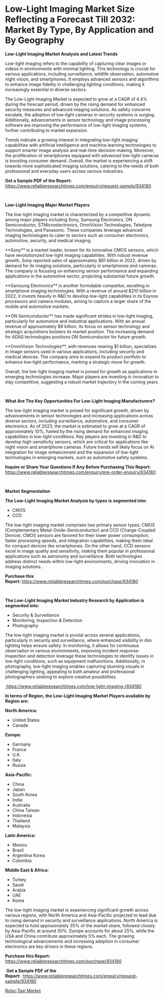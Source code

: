 <p><h1>Low-Light Imaging Market Size Reflecting a Forecast Till 2032: Market By Type, By Application and By Geography</h1></p><p><strong>Low-Light Imaging Market Analysis and Latest Trends</strong></p>
<p><p>Low-light imaging refers to the capability of capturing clear images or videos in environments with minimal lighting. This technology is crucial for various applications, including surveillance, wildlife observation, automotive night vision, and smartphones. It employs advanced sensors and algorithms to enhance image fidelity in challenging lighting conditions, making it increasingly essential in diverse sectors.</p><p>The Low-Light Imaging Market is expected to grow at a CAGR of 4.4% during the forecast period, driven by the rising demand for enhanced security measures and advanced imaging solutions. As safety concerns escalate, the adoption of low-light cameras in security systems is surging. Additionally, advancements in sensor technology and image processing software are improving the performance of low-light imaging systems, further contributing to market expansion. </p><p>Trends indicate a growing interest in integrating low-light imaging capabilities with artificial intelligence and machine learning technologies to support smarter image analysis and real-time decision-making. Moreover, the proliferation of smartphones equipped with advanced low-light cameras is boosting consumer demand. Overall, the market is experiencing a shift towards more sophisticated imaging solutions, catering to the needs of both professional and everyday users across various industries.</p></p>
<p><strong>Get a Sample PDF of the Report:&nbsp;</strong> <a href="https://www.reliableresearchtimes.com/enquiry/request-sample/934180?utm_campaign=2244&utm_medium=2&utm_source=Github&utm_content=ia&utm_term=05032025&utm_id=low-light-imaging">https://www.reliableresearchtimes.com/enquiry/request-sample/934180</a></p>
<p>&nbsp;</p>
<p><strong>Low-Light Imaging Major Market Players</strong></p>
<p><p>The low-light imaging market is characterized by a competitive dynamic among major players including Sony, Samsung Electronics, ON Semiconductor, STMicroelectronics, OmniVision Technologies, Teledyne Technologies, and Panasonic. These companies leverage advanced imaging technologies to cater to sectors such as consumer electronics, automotive, security, and medical imaging.</p><p>**Sony** is a market leader, known for its innovative CMOS sensors, which have revolutionized low-light imaging capabilities. With robust revenue growth, Sony reported sales of approximately $81 billion in 2022, driven by demand for its imaging solutions, particularly in smartphones and cameras. The company is focusing on enhancing sensor performance and expanding applications in the automotive sector, projecting substantial future growth.</p><p>**Samsung Electronics** is another formidable competitor, excelling in smartphone imaging technologies. With a revenue of around $210 billion in 2022, it invests heavily in R&D to develop low-light capabilities in its Exynos processors and camera modules, aiming to capture a larger share of the mobile and automotive markets.</p><p>**ON Semiconductor** has made significant strides in low-light imaging, particularly for automotive and industrial applications. With an annual revenue of approximately $9 billion, its focus on sensor technology and strategic acquisitions bolsters its market position. The increasing demand for ADAS technologies positions ON Semiconductor for future growth.</p><p>**OmniVision Technologies**, with revenues nearing $1 billion, specializes in image sensors used in various applications, including security and medical devices. The company aims to expand its product portfolio to enhance low-light performance, marking a strategic move for growth.</p><p>Overall, the low-light imaging market is poised for growth as applications in emerging technologies increase. Major players are investing in innovation to stay competitive, suggesting a robust market trajectory in the coming years.</p></p>
<p>&nbsp;</p>
<p><strong>What Are The Key Opportunities For Low-Light Imaging Manufacturers?</strong></p>
<p><p>The low-light imaging market is poised for significant growth, driven by advancements in sensor technologies and increasing applications across diverse sectors, including surveillance, automotive, and consumer electronics. As of 2023, the market is estimated to grow at a CAGR of approximately 10%, fueled by the rising demand for enhanced imaging capabilities in low-light conditions. Key players are investing in R&D to develop high-sensitivity sensors, which are critical for applications like night vision and smartphone cameras. Future trends will likely focus on AI integration for image enhancement and the expansion of low-light technologies in emerging markets, such as automotive safety systems.</p></p>
<p><strong>Inquire or Share Your Questions If Any Before Purchasing This Report:</strong> <a href="https://www.reliableresearchtimes.com/enquiry/pre-order-enquiry/934180?utm_campaign=2244&utm_medium=2&utm_source=Github&utm_content=ia&utm_term=05032025&utm_id=low-light-imaging">https://www.reliableresearchtimes.com/enquiry/pre-order-enquiry/934180</a></p>
<p>&nbsp;</p>
<p><strong>Market Segmentation</strong></p>
<p><strong>The Low-Light Imaging Market Analysis by types is segmented into:</strong></p>
<p><ul><li>CMOS</li><li>CCD</li></ul></p>
<p><p>The low-light imaging market comprises two primary sensor types: CMOS (Complementary Metal-Oxide-Semiconductor) and CCD (Charge-Coupled Device). CMOS sensors are favored for their lower power consumption, faster processing speeds, and integration capabilities, making them ideal for compact devices like smartphones. On the other hand, CCD sensors excel in image quality and sensitivity, making them popular in professional applications such as astronomy and surveillance. Both technologies address distinct needs within low-light environments, driving innovation in imaging solutions.</p></p>
<p><strong>Purchase this Report:&nbsp;</strong><a href="https://www.reliableresearchtimes.com/purchase/934180?utm_campaign=2244&utm_medium=2&utm_source=Github&utm_content=ia&utm_term=05032025&utm_id=low-light-imaging">https://www.reliableresearchtimes.com/purchase/934180</a></p>
<p>&nbsp;</p>
<p><strong>The Low-Light Imaging Market Industry Research by Application is segmented into:</strong></p>
<p><ul><li>Security & Surveillance</li><li>Monitoring, Inspection & Detection</li><li>Photography</li></ul></p>
<p><p>The low-light imaging market is pivotal across several applications, particularly in security and surveillance, where enhanced visibility in dim lighting helps ensure safety. In monitoring, it allows for continuous observation in various environments, improving incident response. Inspection and detection leverage these technologies to identify issues in low-light conditions, such as equipment malfunctions. Additionally, in photography, low-light imaging enables capturing stunning visuals in challenging lighting, appealing to both amateur and professional photographers seeking to explore creative possibilities.</p></p>
<p><a href="https://www.reliableresearchtimes.com/low-light-imaging-r934180?utm_campaign=2244&utm_medium=2&utm_source=Github&utm_content=ia&utm_term=05032025&utm_id=low-light-imaging">&nbsp;https://www.reliableresearchtimes.com/low-light-imaging-r934180</a></p>
<p><strong>In terms of Region, the Low-Light Imaging Market Players available by Region are:</strong></p>
<p>
    <p> <strong> North America: </strong>
        <ul>
            <li>United States</li>
            <li>Canada</li>
        </ul>
        </p> 
    <p> <strong> Europe: </strong>
        <ul>
            <li>Germany</li>
            <li>France</li>
            <li>U.K.</li>
            <li>Italy</li>
            <li>Russia</li>
        </ul>
        </p> 
    <p> <strong> Asia-Pacific: </strong>
        <ul>
            <li>China</li>
            <li>Japan</li>
            <li>South Korea</li>
            <li>India</li>
            <li>Australia</li>
            <li>China Taiwan</li>
            <li>Indonesia</li>
            <li>Thailand</li>
            <li>Malaysia</li>
        </ul>
        </p> 
    <p> <strong> Latin America: </strong>
        <ul>
            <li>Mexico</li>
            <li>Brazil</li>
            <li>Argentina Korea</li>
            <li>Colombia</li>
        </ul>
        </p> 
    <p> <strong> Middle East & Africa: </strong>
        <ul>
            <li>Turkey</li>
            <li>Saudi</li>
            <li>Arabia</li>
            <li>UAE</li>
            <li>Korea</li>
        </ul>
    </p>
    </p>
<p><p>The low-light imaging market is experiencing significant growth across various regions, with North America and Asia-Pacific projected to lead due to rising demand in security and surveillance applications. North America is expected to hold approximately 35% of the market share, followed closely by Asia-Pacific at around 30%. Europe accounts for about 25%, while the USA and China contribute approximately 5% each. The growing technological advancements and increasing adoption in consumer electronics are key drivers in these regions.</p></p>
<p><strong>Purchase this Report: </strong><a href="https://www.reliableresearchtimes.com/purchase/934180?utm_campaign=2244&utm_medium=2&utm_source=Github&utm_content=ia&utm_term=05032025&utm_id=low-light-imaging">https://www.reliableresearchtimes.com/purchase/934180</a></p>
<p>&nbsp;<strong>Get a Sample PDF of the Report:&nbsp;&nbsp;</strong><a href="https://www.reliableresearchtimes.com/enquiry/request-sample/934180?utm_campaign=2244&utm_medium=2&utm_source=Github&utm_content=ia&utm_term=05032025&utm_id=low-light-imaging">https://www.reliableresearchtimes.com/enquiry/request-sample/934180</a></p>
<p><strong></strong></p>
<p><p><a href="https://github.com/klindsey95/Market-Research-Report-List-1/blob/main/robo-taxi-market.md?utm_campaign=2244&utm_medium=2&utm_source=Github&utm_content=ia&utm_term=05032025&utm_id=low-light-imaging">Robo-Taxi Market</a></p></p>